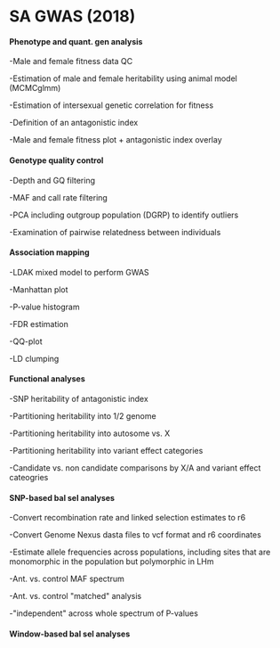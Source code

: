# SA GWAS (2018)

#### Phenotype and quant. gen analysis

-Male and female fitness data QC

-Estimation of male and female heritability using animal model (MCMCglmm)

-Estimation of intersexual genetic correlation for fitness

-Definition of an antagonistic index

-Male and female fitness plot + antagonistic index overlay

#### Genotype quality control

-Depth and GQ filtering

-MAF and call rate filtering

-PCA including outgroup population (DGRP) to identify outliers

-Examination of pairwise relatedness between individuals

#### Association mapping

-LDAK mixed model to perform GWAS

-Manhattan plot

-P-value histogram

-FDR estimation

-QQ-plot

-LD clumping

#### Functional analyses

-SNP heritability of antagonistic index

-Partitioning heritability into 1/2 genome

-Partitioning heritability into autosome vs. X

-Partitioning heritability into variant effect categories

-Candidate vs. non candidate comparisons by X/A and variant effect cateogries

#### SNP-based bal sel analyses

-Convert recombination rate and linked selection estimates to r6

-Convert Genome Nexus dasta files to vcf format and r6 coordinates

-Estimate allele frequencies across populations, including sites that are monomorphic in the population but polymorphic in LHm

-Ant. vs. control MAF spectrum

-Ant. vs. control "matched" analysis

-"independent" across whole spectrum of P-values

#### Window-based bal sel analyses



